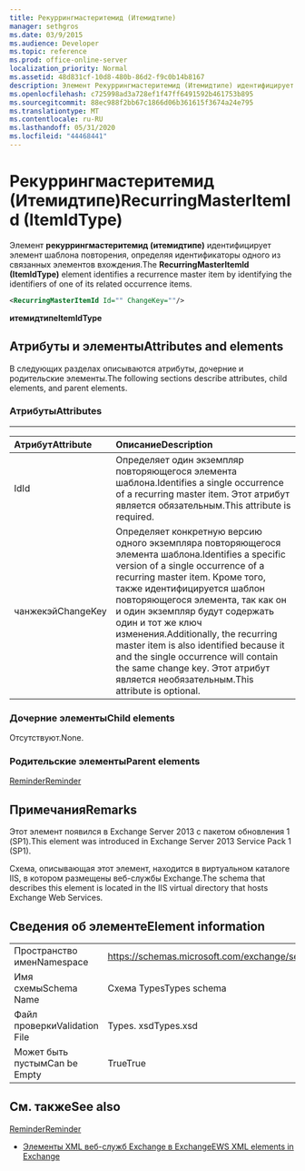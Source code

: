 ```yaml
---
title: Рекуррингмастеритемид (Итемидтипе)
manager: sethgros
ms.date: 03/9/2015
ms.audience: Developer
ms.topic: reference
ms.prod: office-online-server
localization_priority: Normal
ms.assetid: 48d831cf-10d8-480b-86d2-f9c0b14b8167
description: Элемент Рекуррингмастеритемид (Итемидтипе) идентифицирует элемент шаблона повторения, определяя идентификаторы одного из связанных элементов вхождения.
ms.openlocfilehash: c725998ad3a728ef1f47ff6491592b461753b895
ms.sourcegitcommit: 88ec988f2bb67c1866d06b361615f3674a24e795
ms.translationtype: MT
ms.contentlocale: ru-RU
ms.lasthandoff: 05/31/2020
ms.locfileid: "44468441"
---
```

# <a name="recurringmasteritemid-itemidtype"></a><span data-ttu-id="6f1d3-103">Рекуррингмастеритемид (Итемидтипе)</span><span class="sxs-lookup"><span data-stu-id="6f1d3-103">RecurringMasterItemId (ItemIdType)</span></span>

<span data-ttu-id="6f1d3-104">Элемент **рекуррингмастеритемид (итемидтипе)** идентифицирует элемент шаблона повторения, определяя идентификаторы одного из связанных элементов вхождения.</span><span class="sxs-lookup"><span data-stu-id="6f1d3-104">The **RecurringMasterItemId (ItemIdType)** element identifies a recurrence master item by identifying the identifiers of one of its related occurrence items.</span></span> 
  
```XML
<RecurringMasterItemId Id="" ChangeKey=""/>
```

 <span data-ttu-id="6f1d3-105">**итемидтипе**</span><span class="sxs-lookup"><span data-stu-id="6f1d3-105">**ItemIdType**</span></span>
## <a name="attributes-and-elements"></a><span data-ttu-id="6f1d3-106">Атрибуты и элементы</span><span class="sxs-lookup"><span data-stu-id="6f1d3-106">Attributes and elements</span></span>

<span data-ttu-id="6f1d3-107">В следующих разделах описываются атрибуты, дочерние и родительские элементы.</span><span class="sxs-lookup"><span data-stu-id="6f1d3-107">The following sections describe attributes, child elements, and parent elements.</span></span>
  
### <a name="attributes"></a><span data-ttu-id="6f1d3-108">Атрибуты</span><span class="sxs-lookup"><span data-stu-id="6f1d3-108">Attributes</span></span>

****

|<span data-ttu-id="6f1d3-109">**Атрибут**</span><span class="sxs-lookup"><span data-stu-id="6f1d3-109">**Attribute**</span></span>|<span data-ttu-id="6f1d3-110">**Описание**</span><span class="sxs-lookup"><span data-stu-id="6f1d3-110">**Description**</span></span>|
|:-----|:-----|
|<span data-ttu-id="6f1d3-111">Id</span><span class="sxs-lookup"><span data-stu-id="6f1d3-111">Id</span></span>  <br/> |<span data-ttu-id="6f1d3-112">Определяет один экземпляр повторяющегося элемента шаблона.</span><span class="sxs-lookup"><span data-stu-id="6f1d3-112">Identifies a single occurrence of a recurring master item.</span></span> <span data-ttu-id="6f1d3-113">Этот атрибут является обязательным.</span><span class="sxs-lookup"><span data-stu-id="6f1d3-113">This attribute is required.</span></span>  <br/> |
|<span data-ttu-id="6f1d3-114">чанжекэй</span><span class="sxs-lookup"><span data-stu-id="6f1d3-114">ChangeKey</span></span>  <br/> |<span data-ttu-id="6f1d3-115">Определяет конкретную версию одного экземпляра повторяющегося элемента шаблона.</span><span class="sxs-lookup"><span data-stu-id="6f1d3-115">Identifies a specific version of a single occurrence of a recurring master item.</span></span> <span data-ttu-id="6f1d3-116">Кроме того, также идентифицируется шаблон повторяющегося элемента, так как он и один экземпляр будут содержать один и тот же ключ изменения.</span><span class="sxs-lookup"><span data-stu-id="6f1d3-116">Additionally, the recurring master item is also identified because it and the single occurrence will contain the same change key.</span></span> <span data-ttu-id="6f1d3-117">Этот атрибут является необязательным.</span><span class="sxs-lookup"><span data-stu-id="6f1d3-117">This attribute is optional.</span></span>  <br/> |
   
### <a name="child-elements"></a><span data-ttu-id="6f1d3-118">Дочерние элементы</span><span class="sxs-lookup"><span data-stu-id="6f1d3-118">Child elements</span></span>

<span data-ttu-id="6f1d3-119">Отсутствуют.</span><span class="sxs-lookup"><span data-stu-id="6f1d3-119">None.</span></span>
  
### <a name="parent-elements"></a><span data-ttu-id="6f1d3-120">Родительские элементы</span><span class="sxs-lookup"><span data-stu-id="6f1d3-120">Parent elements</span></span>

[<span data-ttu-id="6f1d3-121">Reminder</span><span class="sxs-lookup"><span data-stu-id="6f1d3-121">Reminder</span></span>](reminder.md)
  
## <a name="remarks"></a><span data-ttu-id="6f1d3-122">Примечания</span><span class="sxs-lookup"><span data-stu-id="6f1d3-122">Remarks</span></span>

<span data-ttu-id="6f1d3-123">Этот элемент появился в Exchange Server 2013 с пакетом обновления 1 (SP1).</span><span class="sxs-lookup"><span data-stu-id="6f1d3-123">This element was introduced in Exchange Server 2013 Service Pack 1 (SP1).</span></span>
  
<span data-ttu-id="6f1d3-124">Схема, описывающая этот элемент, находится в виртуальном каталоге IIS, в котором размещены веб-службы Exchange.</span><span class="sxs-lookup"><span data-stu-id="6f1d3-124">The schema that describes this element is located in the IIS virtual directory that hosts Exchange Web Services.</span></span>
  
## <a name="element-information"></a><span data-ttu-id="6f1d3-125">Сведения об элементе</span><span class="sxs-lookup"><span data-stu-id="6f1d3-125">Element information</span></span>

|||
|:-----|:-----|
|<span data-ttu-id="6f1d3-126">Пространство имен</span><span class="sxs-lookup"><span data-stu-id="6f1d3-126">Namespace</span></span>  <br/> |https://schemas.microsoft.com/exchange/services/2006/types  <br/> |
|<span data-ttu-id="6f1d3-127">Имя схемы</span><span class="sxs-lookup"><span data-stu-id="6f1d3-127">Schema Name</span></span>  <br/> |<span data-ttu-id="6f1d3-128">Схема Types</span><span class="sxs-lookup"><span data-stu-id="6f1d3-128">Types schema</span></span>  <br/> |
|<span data-ttu-id="6f1d3-129">Файл проверки</span><span class="sxs-lookup"><span data-stu-id="6f1d3-129">Validation File</span></span>  <br/> |<span data-ttu-id="6f1d3-130">Types. xsd</span><span class="sxs-lookup"><span data-stu-id="6f1d3-130">Types.xsd</span></span>  <br/> |
|<span data-ttu-id="6f1d3-131">Может быть пустым</span><span class="sxs-lookup"><span data-stu-id="6f1d3-131">Can be Empty</span></span>  <br/> |<span data-ttu-id="6f1d3-132">True</span><span class="sxs-lookup"><span data-stu-id="6f1d3-132">True</span></span>  <br/> |
   
## <a name="see-also"></a><span data-ttu-id="6f1d3-133">См. также</span><span class="sxs-lookup"><span data-stu-id="6f1d3-133">See also</span></span>



[<span data-ttu-id="6f1d3-134">Reminder</span><span class="sxs-lookup"><span data-stu-id="6f1d3-134">Reminder</span></span>](reminder.md)


- [<span data-ttu-id="6f1d3-135">Элементы XML веб-служб Exchange в Exchange</span><span class="sxs-lookup"><span data-stu-id="6f1d3-135">EWS XML elements in Exchange</span></span>](ews-xml-elements-in-exchange.md)


